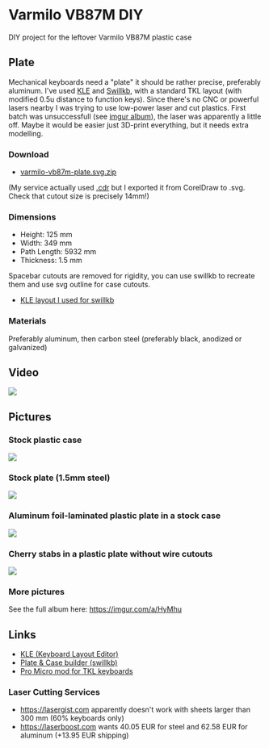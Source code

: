 # Varmilo VB87M DIY

DIY project for the leftover Varmilo VB87M plastic case

## Plate

Mechanical keyboards need a "plate" it should be rather precise, preferably aluminum.
I've used [KLE][1] and [Swillkb][2], with a standard TKL layout (with modified 0.5u distance to function keys).
Since there's no CNC or powerful lasers nearby I was trying to use low-power laser and cut plastics.
First batch was unsuccessfull (see [imgur album](https://imgur.com/a/HyMhu)), the laser was apparently a little off.
Maybe it would be easier just 3D-print everything, but it needs extra modelling.

### Download

* [varmilo-vb87m-plate.svg.zip](https://raw.githubusercontent.com/joric/varmilo/master/files/varmilo-vb87m-plate.svg.zip)

(My service actually used [.cdr](https://raw.githubusercontent.com/joric/varmilo/master/files/varmilo-vb87m-plate.cdr)
but I exported it from CorelDraw to .svg. Check that cutout size is precisely 14mm!)

### Dimensions

* Height: 125 mm
* Width: 349 mm
* Path Length: 5932 mm
* Thickness: 1.5 mm

Spacebar cutouts are removed for rigidity, you can use swillkb to recreate them and use svg outline for case cutouts.

* [KLE layout I used for swillkb](http://www.keyboard-layout-editor.com/#/gists/100ba22bee4c95727a88b61818feb6be)

### Materials

Preferably aluminum, then carbon steel (preferably black, anodized or galvanized)

## Video

[![](http://img.youtube.com/vi/AoeQSR-c1pQ/0.jpg)](https://www.youtube.com/watch?v=AoeQSR-c1pQ)

## Pictures

### Stock plastic case

![](https://i.imgur.com/v0MGNCt.jpg)

### Stock plate (1.5mm steel)

![](https://i.imgur.com/PDPaO1y.jpg)

### Aluminum foil-laminated plastic plate in a stock case

![](https://i.imgur.com/M7HxcEP.jpg)

### Cherry stabs in a plastic plate without wire cutouts

![](https://i.imgur.com/dXO7tGp.jpg)

### More pictures

See the full album here: https://imgur.com/a/HyMhu

## Links

* [KLE (Keyboard Layout Editor)](http://www.keyboard-layout-editor.com)
* [Plate & Case builder (swillkb)](http://builder.swillkb.com)
* [Pro Micro mod for TKL keyboards](https://hackaday.io/project/8282-alpen-clack/log/27395-matrix)

### Laser Cutting Services

* https://lasergist.com apparently doesn't work with sheets larger than 300 mm (60% keyboards only)
* https://laserboost.com wants 40.05 EUR for steel and 62.58 EUR for aluminum (+13.95 EUR shipping)

[1]: http://www.keyboard-layout-editor.com
[2]: http://builder.swillkb.com
